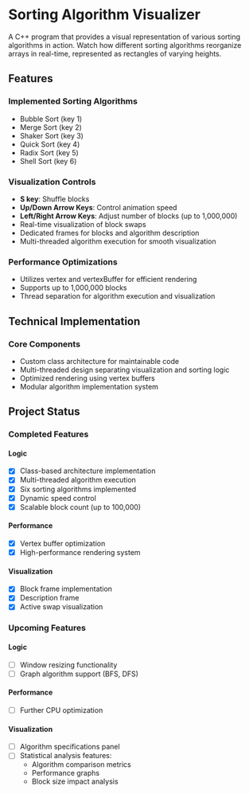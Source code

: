 # Sorting Algorithm Visualizer

A C++ program that provides a visual representation of various sorting algorithms in action. Watch how different sorting algorithms reorganize arrays in real-time, represented as rectangles of varying heights.

## Features

### Implemented Sorting Algorithms
- Bubble Sort (key 1)
- Merge Sort  (key 2)
- Shaker Sort (key 3)
- Quick Sort (key 4)
- Radix Sort (key 5)
- Shell Sort (key 6)

### Visualization Controls
- **S key**: Shuffle blocks 
- **Up/Down Arrow Keys**: Control animation speed
- **Left/Right Arrow Keys**: Adjust number of blocks (up to 1,000,000)
- Real-time visualization of block swaps
- Dedicated frames for blocks and algorithm description
- Multi-threaded algorithm execution for smooth visualization

### Performance Optimizations
- Utilizes vertex and vertexBuffer for efficient rendering
- Supports up to 1,000,000 blocks
- Thread separation for algorithm execution and visualization

## Technical Implementation

### Core Components
- Custom class architecture for maintainable code
- Multi-threaded design separating visualization and sorting logic
- Optimized rendering using vertex buffers
- Modular algorithm implementation system

## Project Status

### Completed Features

#### Logic
- [x] Class-based architecture implementation
- [x] Multi-threaded algorithm execution
- [x] Six sorting algorithms implemented
- [x] Dynamic speed control
- [x] Scalable block count (up to 100,000)

#### Performance
- [x] Vertex buffer optimization
- [x] High-performance rendering system

#### Visualization
- [x] Block frame implementation
- [x] Description frame
- [x] Active swap visualization

### Upcoming Features

#### Logic
- [ ] Window resizing functionality
- [ ] Graph algorithm support (BFS, DFS)

#### Performance
- [ ] Further CPU optimization

#### Visualization
- [ ] Algorithm specifications panel
- [ ] Statistical analysis features:
  - Algorithm comparison metrics
  - Performance graphs
  - Block size impact analysis
